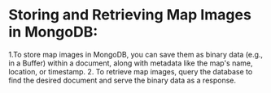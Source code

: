# Storing and Retrieving Map Images in MongoDB:

1.To store map images in MongoDB, you can save them as binary data (e.g., in a Buffer) within a document, along with metadata like the map's name, location, or timestamp.
2. To retrieve map images, query the database to find the desired document and serve the binary data as a response.